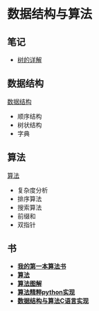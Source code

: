 # 数据结构与算法

## 笔记

- [树的详解](./笔记/树.md)

## 数据结构

[数据结构](./Data-Structure-and-Algorthim/Data%20Structure.md)

- 顺序结构
- 树状结构
- 字典

## 算法

[算法](./Data-Structure-and-Algorthim/Algorithm.md)

- 复杂度分析
- 排序算法
- 搜索算法
- 前缀和
- 双指针


## 书

- **[我的第一本算法书](./书/[图灵程序设计丛书].我的第一本算法书.pdf)**
- **[算法](./书/[图灵程序设计丛书].算法.第4版.revise29.pdf)**
- **[算法图解](./书/[图灵程序设计丛书].算法图解.pdf)**
- **[算法精粹python实现](./书/[异步图书].算法精粹：经典计算机科学问题的Python实现-200601.pdf)**
- **[数据结构与算法C语言实现](./书/数据结构%20%20C语言版_严蔚敏，吴伟民编著_北京：清华大学出版社_2011.05_13505804_P336.pdf)**
